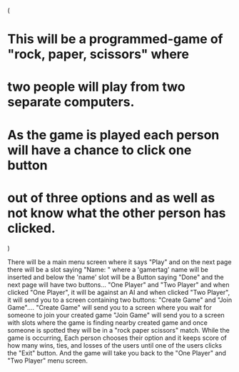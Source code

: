 ( 
# This will be a programmed-game of "rock, paper, scissors" where  
# two people will play from two separate computers.
# As the game is played each person will have a chance to click one button
# out of three options and as well as not know what the other person has clicked. 
)

There will be a main menu screen where it says "Play" and
on the next page there will be a slot saying "Name: " where a 'gamertag' name will be inserted
and below the 'name' slot will be a Button saying "Done"
and the next page will have two buttons...
"One Player" and "Two Player"
and when clicked "One Player", it will be against an AI
and when clicked "Two Player", it will send you to a screen 
containing two buttons: "Create Game" and "Join Game"....
"Create Game" will send you to a screen where you wait for someone to join your created game
"Join Game" will send you to a screen with slots where the game is finding nearby created game
and once someone is spotted they will be in a "rock paper scissors" match.
While the game is occurring, 
Each person chooses their option and it keeps score of how many wins, ties, and losses of the users 
until one of the users clicks the "Exit" button.
And the game will take you back to the
"One Player" and "Two Player" menu screen.
